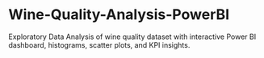 # Wine-Quality-Analysis-PowerBI
Exploratory Data Analysis of wine quality dataset with interactive Power BI dashboard, histograms, scatter plots, and KPI insights.
